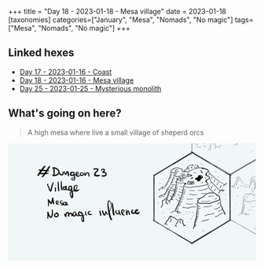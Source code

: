 +++
title = "Day 18 - 2023-01-18 - Mesa village"
date = 2023-01-18
[taxonomies]
categories=["January", "Mesa", "Nomads", "No magic"]
tags=["Mesa", "Nomads", "No magic"]
+++

## Linked hexes
- [Day 17 - 2023-01-16 - Coast](../day-17)
- [Day 18 - 2023-01-16 - Mesa village](../day-18)
- [Day 25 - 2023-01-25 - Mysterious monolith](../day-25)


## What's going on here?
> A high mesa where live a small village of sheperd orcs

![day18](../day18.jpeg)

